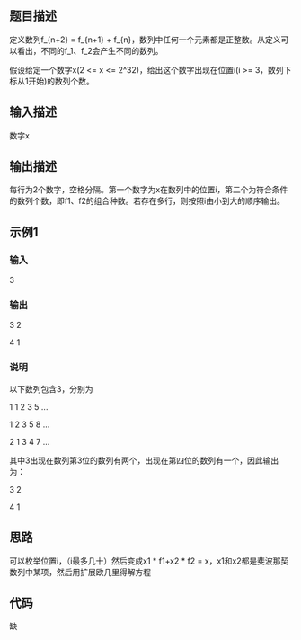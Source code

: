 ## 题目描述

定义数列f\_{n+2} = f\_{n+1} + f\_{n}，数列中任何一个元素都是正整数。从定义可以看出，不同的f_1、f_2会产生不同的数列。

假设给定一个数字x(2 <= x <= 2^32)，给出这个数字出现在位置i(i >= 3，数列下标从1开始)的数列个数。

## 输入描述

数字x

## 输出描述

每行为2个数字，空格分隔。第一个数字为x在数列中的位置i，第二个为符合条件的数列个数，即f1、f2的组合种数。若存在多行，则按照i由小到大的顺序输出。

## 示例1

### 输入

3

### 输出

3 2

4 1

### 说明

以下数列包含3，分别为

1 1 2 3 5 ...

1 2 3 5 8 ...

2 1 3 4 7 ...

其中3出现在数列第3位的数列有两个，出现在第四位的数列有一个，因此输出为：

3 2

4 1

## 思路

可以枚举位置i，（i最多几十）然后变成x1 * f1+x2 * f2 = x，x1和x2都是斐波那契数列中某项，然后用扩展欧几里得解方程

## 代码

缺

